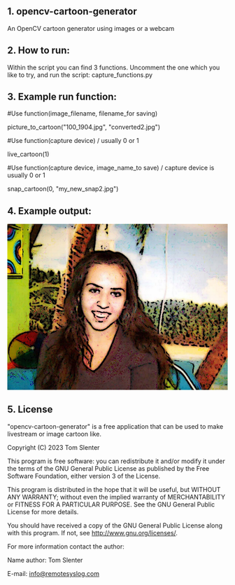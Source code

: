 ## 1. opencv-cartoon-generator
An OpenCV cartoon generator using images or a webcam

## 2. How to run:
Within the script you can find 3 functions. Uncomment the one which you like to try, and run the script: capture_functions.py

## 3. Example run function:
#Use function(image_filename, filename_for saving)

picture_to_cartoon("100_1904.jpg", "converted2.jpg")

#Use function(capture device) / usually 0 or 1

live_cartoon(1)

#Use function(capture device, image_name_to save) / capture device is usually 0 or 1

snap_cartoon(0, "my_new_snap2.jpg")

## 4. Example output:
![alt text](https://github.com/tslenter/opencv-cartoon-generator/blob/main/example.jpg?raw=true)

## 5. License

"opencv-cartoon-generator" is a free application that can be used to make livestream or image cartoon like.

Copyright (C) 2023 Tom Slenter

This program is free software: you can redistribute it and/or modify
it under the terms of the GNU General Public License as published by
the Free Software Foundation, either version 3 of the License.

This program is distributed in the hope that it will be useful,
but WITHOUT ANY WARRANTY; without even the implied warranty of
MERCHANTABILITY or FITNESS FOR A PARTICULAR PURPOSE. See the
GNU General Public License for more details.

You should have received a copy of the GNU General Public License
along with this program. If not, see <http://www.gnu.org/licenses/>.

For more information contact the author:

Name author: Tom Slenter

E-mail: info@remotesyslog.com
